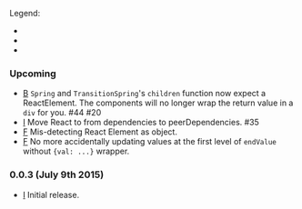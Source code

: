 Legend:

- [I]: improvement
- [F]: fix
- [B]: fix

### Upcoming
- [B] `Spring` and `TransitionSpring`'s `children` function now expect a ReactElement. The components will no longer wrap the return value in a `div` for you. #44 #20
- [I] Move React to from dependencies to peerDependencies. #35
- [F] Mis-detecting React Element as object.
- [F] No more accidentally updating values at the first level of `endValue` without `{val: ...}` wrapper.

### 0.0.3 (July 9th 2015)
- [I] Initial release.
